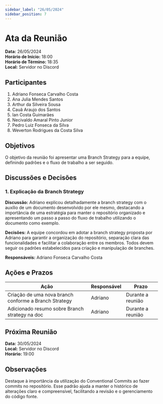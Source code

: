 ```yaml
---
sidebar_label: "26/05/2024"
sidebar_position: 7
---
```


# Ata da Reunião

**Data:** 26/05/2024  
**Horário de Início:** 18:00  
**Horário de Término:** 18:35  
**Local:** Servidor no Discord

## Participantes
1. Adriano Fonseca Carvalho Costa 
2. Ana Julia Mendes Santos
3. Arthur da Silveira Sousa
4. Cauã Araujo dos Santos
5. Ian Costa Guimarães
6. Necivaldo Amaral Pinto Junior
7. Pedro Luiz Fonseca da Silva
8. Weverton Rodrigues da Costa Silva

## Objetivos
O objetivo da reunião foi apresentar uma Branch Strategy para a equipe, definindo padrões e o fluxo de trabalho a ser seguido.

## Discussões e Decisões

### 1. Explicação da Branch Strategy
**Discussão:**
Adriano explicou detalhadamente a branch strategy com o auxílio de um documento desenvolvido por ele mesmo, destacando a importância de uma estratégia para manter o repositório organizado e apresentando um passo a passo do fluxo de trabalho utilizando o documento como exemplo.

**Decisões:**
A equipe concordou em adotar a branch strategy proposta por Adriano para garantir a organização do repositório, separação clara das funcionalidades e facilitar a colaboração entre os membros. Todos devem seguir os padrões estabelecidos para criação e manipulação de branches.

**Responsáveis:**
Adriano Fonseca Carvalho Costa

## Ações e Prazos
| Ação                             | Responsável             | Prazo         |
| -------------------------------- | ----------------------- | ------------- |
| Criação de uma nova branch conforme a Branch Strategy | Adriano | Durante a reunião |
| Adicionado resumo sobre Branch strategy na doc | Adriano | Durante a reunião |


## Próxima Reunião
**Data:** 30/05/2024   
**Local:** Servidor no Discord   
**Horário:** 19:00

## Observações
Destaque à importância da utilização do Conventional Commits ao fazer commits no repositório. Esse padrão ajuda a manter o histórico de alterações claro e compreensível, facilitando a revisão e o gerenciamento do código fonte.
